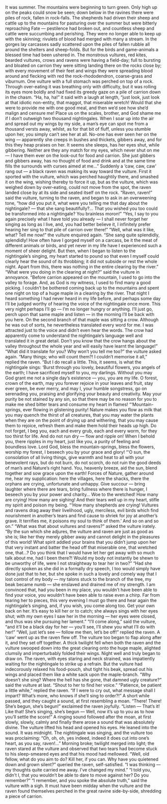 It was summer. 
The mountains were beginning to turn green. 
Only high up on the peaks could snow be seen; down below in the ravines there were piles of rock, fallen in rock-falls. 
The shepherds had driven their sheep and cattle up to the mountains for pasturing over the summer but were bitterly reproaching Fate — pestilence had broken out, and countless sheep and cattle were succumbing and perishing. 
They were no longer able to keep up with the skinning; rivulets of blood had merged with many a stream. 
In the gorges lay carcasses sadly scattered upon the piles of fallen rubble all around the shelters and sheep-folds. 
But for the birds and game-animals a blessed time had been ushered in. 
The monstrous vultures, red kites, bearded vultures, crows and ravens were having a field-day; full to bursting and bloated on carrion they were sitting landing there on the rocks close by; with every movement of their feet and wings they were spreading blood around and flecking with red the rock-rhododendron, coarse-grass and viburnum.
One vulture with a full stomach was perched on top of a rock. 
Through over-eating it was breathing only with difficulty, but it was rolling its eyes more boldly and had fixed its greedy gaze on a pile of carrion down in the chasm. 
“Ha, ha, ha!” it said with a laugh at length, “just look, just look at that idiotic non-entity, that maggot, that miserable wretch! 
Would that she were to provide me with one good meal, and then we’d see how she’d malign and censure me! 
Place us on the scales, brother, and God shame me if I don’t outweigh two thousand nightingales. 
When I soar up into the air and spread out my wings by my side, a man’s eye can spot me from a thousand versts away, whilst, as for that bit of fluff, unless you stumble upon her, you simply can’t see her at all. 
No-one has ever seen her on the wing — apparently she creeps in bushes and thickets, gibbers away, and for this they heap praises on her. 
It seems she sleeps, has her eyes shut, while gibbering. 
Neither are they any match for my eyes, which never shut on me — I have them ever on the look-out for food and carrion. 
She just gibbers and gibbers away, has no thought of food and drink and at the same time fills the surrounds with curses aimed at me…”
Suddenly a ‘caw, caw, caw’ rang out — a black raven was making its way toward the vulture. 
First it sported with the vulture, which was perched haughtily there, and smashed it on the wing, wishing thereby to force it up, but as the vulture, which was weighed down by over-eating, could not move from the spot, the raven landed close by at its side and seated itself on the rock.
“Raven, raven!” said the vulture, turning to the raven, and began to ask in an overweening tone, “how did you put it, what were you telling me that day about the nightingale? — that she sang beautifully?...
That you wished you too could be transformed into a nightingale? 
You brainless moron!” 
“Yes, I say to you again precisely what I have told you already — I shall never forget her singing as long as I live, and, you had better believe it, I infinitely prefer hearing her sing to that pile of carrion over there!”
“Well, what was it like, what? Tell me now!” the vulture enquired again.
“She sang quite splendidly, splendidly! 
How often have I gorged myself on a carcass, be it the meat of different animals or birds, and yet never in my life have I experienced such a moment of sheer delight. 
But then, when I began to listen to the nightingale’s singing, my heart started to pound so that even I myself could clearly hear the sound of its throbbing; it did not subside or rest the whole night. 
Apart from this, there was nothing in the entire clearing by the river.”
“What were you doing in the clearing at night?” said the vulture in annoyance.
“Before carrion appeared on the mountain, I used to go into the valley to forage. 
And, as God is my witness, I used to find many a good picking. 
I couldn’t be bothered coming back up to the mountains and spent one night on top of a huge maple in a clearing by the river. 
That night I heard something I had never heard in my life before, and perhaps some day I’ll be judged worthy of hearing the voice of the nightingale once more. 
This very night perhaps I’ll go — I’m no longer hungry or anything. 
I’ll just go, perch upon that same maple and listen — in the morning I’ll be back with you here. 
On the second branch of that maple was sitting a crow. 
Although he was out of sorts, he nevertheless translated every word for me. 
I was attracted just to the voice and didn’t even hear the words. 
The crow had apparently come to understand the nightingale’s language well and translated it in great detail. 
Don’t you know that the crow hangs about the valley throughout the whole year and will easily have learnt the language!”
“What did it translate for you? Why won’t you tell me too?” the vulture asked again.
“Many things; who will count them?! I couldn’t memorise it all,” replied the raven.
“But I do recall a little. 
This, it seems, is what the nightingale sings: ‘Burst through you lovely, beautiful flowers, you angels of the earth; I have sacrificed myself to you, my darlings. 
Without you may God grant me not a single day’s existence — you, you are my life. 
O forest, crown of the earth, may you forever rejoice in your leaves and fruit, stay ever green, be ever merry, and may I, your humble songstress, go on serenading you, praising and glorifying your beauty and creativity. 
May your purity be not  stained by any sin, so that there may be no reason for you to make me shed bitter tears and consume my heart in flames! 
“‘Mountain-springs, ever flowing in glistening purity! 
Nature makes you flow as milk that you may quench the thirst of all creatures, that you may water the plants when they are on the point of drying up and withering, that you may cause them to rejoice, refresh them and make them hold their heads up high. 
Do not forget, I beg you, each and every grub, each and every worm, for they too thirst for life. 
And do not run dry — flow and ripple on! 
When I behold you, there ripples in my heart, just like you, a purity of feeling and boundless love. 
Lord God, bless the mountain-springs, bless the flowers, worship my forest, I beseech you by your grace and glory! 
“‘O sun, the consolation of all living things, give warmth and heat to all with your benevolent rays, but do not burn, do not scorch, do not ruin the good deeds of man’s and Nature’s right hand. You, heavenly breeze, aid the sun, blend together and sow grace upon the earth! 
Forces of Nature, gather around me, hear my supplication: here the villages, here the shacks, there the orphans are crying, unfortunate and unhappy. 
Give succour — bring laughter where there are tears, bring fullness where there is hunger, I beseech you by your power and charity… 
Woe to the wretched! 
How many are crying! 
How many are sighing! 
And their tears well up in my heart, stifle my spirit and poison my being. 
“‘How many shepherds are crying! 
Vultures and ravens drag away their livelihood, ugly, merciless, evil birds which find nourishment in another’s tears and find cause to shriek for joy at another’s grave. 
It terrifies me, it poisons my soul to think of them.’ 
And so on and so on.”
“What was that about vultures and ravens?” asked the vulture irately. 
“By the sun which she adjures, the vulture and raven are just as good as she is; like her they merely gibber away and cannot delight in the pleasures of this world! 
What spirit addled your brains that you didn’t jump upon her that very instant and batter the head off that miserable one, that wretched one, that…? 
Do you think that I would have let her get away with so much talk about me, had I been there?! 
Would my body not instantly be shewn to be unworthy of life, were I not straightway to tear her in two?” 
“Had she directly spoken as she did in a formally dry speech, I too would simply have done just that to her, but she spoke in such a lovely and comely way that I lost control of my body — my talons stuck to the branch of the tree, my beak became numb — she enslaved and drained me of my strength. 
I am convinced that, had you been in my place, you wouldn’t have been able to find your voice, you wouldn’t have been able to raise even a chirp. 
Far from tearing her to pieces, this very evening I must go there and hear again the nightingale’s singing, and, if you wish, you come along too. 
Get your own back on her. 
It’s easy to kill her or to catch; she always sings with her eyes shut; with my own eyes I saw her in the morning — her eyes were closed, and thus was she pursuing her lament.”
“I’ll come along,” said the vulture, “and it’ll be a black day for her — you’ll see, I’ll shew you what I’ll do with her!”
“Well, just let’s see — follow me then, let’s be off!” replied the raven. 
A ‘caw’ went up as the raven flew off. 
The vulture too began to flap along after it, and they set off together.
A thick twilight fell when both the raven and the vulture swooped down into the great clearing onto the huge maple, alighted clumsily and imperturbably folded their wings.
Night well and truly began to draw on. 
The raven, with eyes staring and neck strained, was impatiently waiting for the nightingale to strike up a refrain. 
But the vulture had indecorously relaxed his food-pouch, shut tight his beak, spread out his wings and placed them like a white sack upon the maple-branch.
“Why doesn’t she sing? Where the hell has she gone, that damned ugly creature?” said the vulture at last. 
“Shout to her to find her voice.”
“Patience, be patient a little while,” replied the raven. 
“If I were to cry out, what message shall I impart? What’s more, who knows if she’ll sing to order?!”
A short while passed, and they caught a sound, at first resembling a moan.
“There! There! She’s begun, she’s begun!” exclaimed the raven joyfully. 
“Listen — That’s it! Like that! She’s singing, she’s begun — Well, now it’s up to you as to how you’ll settle the score!” 
A ringing sound followed after the moan, at first slowly, slowly, calmly and finally there arose a sound that was absolutely divine.
The vulture lifted his head and opened his eyes. 
He leaned into the sound. 
It was midnight. 
The nightingale was singing, and the vulture too was proclaiming: “Oh, oh, oh, yes indeed, indeed it does cut into one’s heart, as you say, raven!...”
Morning broke; twilight merged into light; the raven stared at the vulture and observed that two tears had become stuck to his sleep-smeared eyes and that his mood had mellowed.
“Well, old fellow, what do you aim to do? 
Kill her, if you can. 
Why have you quietened down and grown silent?” queried the raven, self-satisfied.
“I was thinking — my thoughts quite carried me away. 
I’ve changed my mind.”
“I told you, didn’t I, that you wouldn’t be able to dare to move against her? 
Do you remember?”
“I remember, and you spoke the absolute truth,” said the vulture with a sigh.
It must have been midday when the vulture and the raven found themselves perched in the great ravine side-by-side, shredding a piece of carrion.